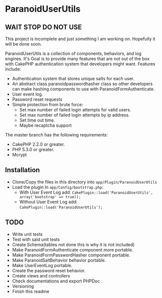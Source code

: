 ParanoidUserUtils
=================
## WAIT STOP DO NOT USE
This project is incomplete and just something I am working on. Hopefully it will be done soon.

ParanoidUserUtils is a collection of components, behaviors, and log engines. It's
Goal is to provide many features that are not out of the box with CakePHP authentication system
that developers might want.
Features include:
* Authentication system that stores unique salts for each user.
* An abstract class paranoidpasswordhasher class so other developers can make
  hashing components to use with ParanoidFormAuthenticate.
* User event log.
* Password reset requests
* Simple protection from brute force:
    * Set max number of failed login attempts for valid users.
    * Set max number of failed login attempts by ip address.
    * Set time out time.
    * Maybe recaptcha support

The master branch has the following requirements:

* CakePHP 2.2.0 or greater.
* PHP 5.3.0 or greater.
* Mcrypt

## Installation

* Clone/Copy the files in this directory into `app/Plugin/ParanoidUserUtils`
* Load the plugin In `app/Config/bootstrap.php`:
    * With User Event Log add: `CakePlugin::load('ParanoidUserUtils', array('bootstrap' => true));`
    * Without User Event Log add: `CakePlugin::load('ParanoidUserUtils');`

## TODO
* Write unit tests
* Test with said unit tests
* Create Schema(tables not done this is why it is not included)
* Make ParanoidFormAuthenticate component more portable.
* Make ParanoidFormPasswordHasher component portable.
* Make ParanoidSaltBehavior behavior portable.
* Make UserEventLog portable.
* Create the password reset behavior.
* Create views and controllers
* Check documentations and export PHPDoc
* Versioning
* Finish this readme
